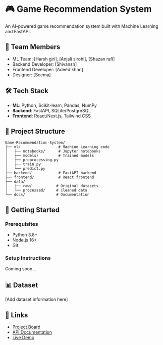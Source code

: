 # 🎮 Game Recommendation System

An AI-powered game recommendation system built with Machine Learning and FastAPI.

## 👥 Team Members
- ML Team: [Harsh giri], [Anjali sirohi], [Shazan rafi]
- Backend Developer: [Shivansh]
- Frontend Developer: [Adeed khan]
- Designer: [Seema]

## 🛠️ Tech Stack
- **ML**: Python, Scikit-learn, Pandas, NumPy
- **Backend**: FastAPI, SQLite/PostgreSQL
- **Frontend**: React/Next.js, Tailwind CSS

## 📁 Project Structure
```
Game-Recommendation-System/
├── ml/                 # Machine Learning code
│   ├── notebooks/      # Jupyter notebooks
│   ├── models/         # Trained models
│   ├── preprocessing.py
│   ├── train.py
│   └── predict.py
├── backend/            # FastAPI backend
├── frontend/           # React frontend
├── data/
│   ├── raw/           # Original datasets
│   └── processed/     # Cleaned data
└── docs/              # Documentation
```

## 🚀 Getting Started

### Prerequisites
- Python 3.8+
- Node.js 16+
- Git

### Setup Instructions
Coming soon...

## 📊 Dataset
[Add dataset information here]

## 🔗 Links
- [Project Board](link-to-github-projects)
- [API Documentation](link-when-deployed)
- [Live Demo](link-when-deployed)

